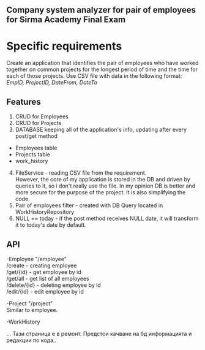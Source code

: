 ## Company system analyzer for pair of employees for Sirma Academy Final Exam

# Specific requirements
Create an application that identifies the pair of employees who
have worked together on common projects for the longest period
of time and the time for each of those projects. Use CSV file with data in the following format:
_EmpID, ProjectID, DateFrom, DateTo_ <br />

## Features 
1. CRUD for Employees
2. CRUD for Projects
3. DATABASE keeping all of the application's info, updating after every post/get method<br />
- Employees table<br />
- Projects table<br />
- work_history  <br />
4. FileService - reading CSV file from the requirement.<br />
However, the core of my application is stored in the DB and driven by queries to it, so i don't really use the file.
In my opinion DB is better and more secure for the purpose of the project. It is also simplifying the code.<br />
5. Pair of employees filter - created with DB Query located in WorkHistoryRepository<br />
6. NULL == today - if the post method receives NULL date, it will transform it to today's date by default. <br />

## API 
-Employee "/employee"<br />
/create - creating employee<br />
/get/{id} - get employee by id<br />
/get/all - get list of all employees<br />
/delete/{id} - deleting employee by id<br />
/edit/{id} - edit employee by id<br />

-Project "/project" <br />
Similar to employee.<br />

-WorkHistory

... Тази страница е в ремонт. Предстои качване на бд информацията и редакции по кода..




